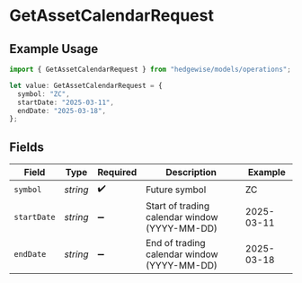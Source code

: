 # GetAssetCalendarRequest

## Example Usage

```typescript
import { GetAssetCalendarRequest } from "hedgewise/models/operations";

let value: GetAssetCalendarRequest = {
  symbol: "ZC",
  startDate: "2025-03-11",
  endDate: "2025-03-18",
};
```

## Fields

| Field                                         | Type                                          | Required                                      | Description                                   | Example                                       |
| --------------------------------------------- | --------------------------------------------- | --------------------------------------------- | --------------------------------------------- | --------------------------------------------- |
| `symbol`                                      | *string*                                      | :heavy_check_mark:                            | Future symbol                                 | ZC                                            |
| `startDate`                                   | *string*                                      | :heavy_minus_sign:                            | Start of trading calendar window (YYYY-MM-DD) | 2025-03-11                                    |
| `endDate`                                     | *string*                                      | :heavy_minus_sign:                            | End of trading calendar window (YYYY-MM-DD)   | 2025-03-18                                    |